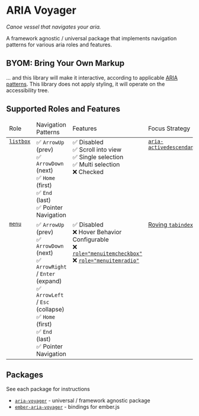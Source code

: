 # ARIA Voyager

_Canoe vessel that navigates your aria._

A framework agnostic / universal package that implements navigation patterns for
various aria roles and features.

## BYOM: Bring Your Own Markup

... and this library will make it interactive, according to applicable [ARIA
patterns](https://www.w3.org/WAI/ARIA/apg/patterns/). This library does not
apply styling, it will operate on the accessibility tree.

## Supported Roles and Features

<table>
<thead>
  <tr>
    <td>Role</td>
    <td>Navigation Patterns</td>
    <td>Features</td>
    <td>Focus Strategy</td>
  </tr>
</thead>
<tbody>
  <tr style="vertical-align: top">
    <td>
      <a href="https://www.w3.org/TR/wai-aria-1.2/#listbox" target="_blank"><code>listbox</code></a>
    </td>
    <td>
      ✅ <code>ArrowUp</code> (prev)<br>
      ✅ <code>ArrowDown</code> (next)<br>
      ✅ <code>Home</code> (first)<br>
      ✅ <code>End</code> (last)<br>
      ✅ Pointer Navigation
    </td>
    <td>
      ✅ Disabled<br>
      ✅ Scroll into view<br>
      ✅ Single selection<br>
      ✅ Multi selection<br>
      ❌ Checked<br>
    </td>
    <td>
      <a href="https://www.w3.org/WAI/ARIA/apg/practices/keyboard-interface/#kbd_focus_activedescendant" target="_blank">
      <code>aria-activedescendant</code>
      </a>
    </td>
  </tr>
  <tr style="vertical-align: top">
    <td>
      <a href="https://www.w3.org/TR/wai-aria-1.2/#menu" target="_blank"><code>menu</code></a>
    </td>
    <td>
      ✅ <code>ArrowUp</code> (prev)<br>
      ✅ <code>ArrowDown</code> (next)<br>
      ✅ <code>ArrowRight</code> / <code>Enter</code> (expand)<br>
      ✅ <code>ArrowLeft</code> / <code>Esc</code> (collapse)<br>
      ✅ <code>Home</code> (first)<br>
      ✅ <code>End</code> (last)<br>
      ✅ Pointer Navigation
    </td>
    <td>
      ✅ Disabled<br>
      ❌ Hover Behavior Configurable<br>
      ❌ <a href="https://www.w3.org/TR/wai-aria-1.2/#menuitemcheckbox" target="_blank"><code>role="menuitemcheckbox"</code></a><br>
      ❌ <a href="https://www.w3.org/TR/wai-aria-1.2/#menuitemradio" target="_blank"><code>role="menuitemradio"</code></a>
    </td>
    <td>
      <a href="https://www.w3.org/WAI/ARIA/apg/practices/keyboard-interface/#kbd_roving_tabindex" target="_blank">Roving <code>tabindex</code></a>
    </td>
  </tr>
</tbody>
</table>

## Packages

See each package for instructions

- [`aria-voyager`](./packages/aria-voyager/README.md) - universal / framework agnostic package
- [`ember-aria-voyager`](./packages/ember-aria-voyager/package/README.md) - bindings for ember.js
